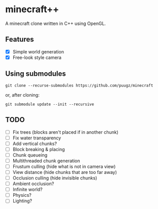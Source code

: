 # minecraft++

A minecraft clone written in C++ using OpenGL.

## Features
- [x] Simple world generation
- [x] Free-look style camera

## Using submodules
```
git clone --recurse-submodules https://github.com/puugz/minecraft
```
or, after cloning:
```
git submodule update --init --recursive
```

## TODO
- [ ] Fix trees (blocks aren't placed if in another chunk)
- [ ] Fix water transparency
- [ ] Add vertical chunks?
- [ ] Block breaking & placing
- [ ] Chunk queueing
- [ ] Multithreaded chunk generation
- [ ] Frustum culling (hide what is not in camera view)
- [ ] View distance (hide chunks that are too far away)
- [ ] Occlusion culling (hide invisible chunks)
- [ ] Ambient occlusion?
- [ ] Infinite world?
- [ ] Physics?
- [ ] Lighting?

